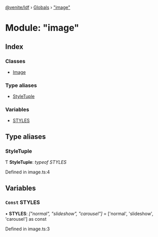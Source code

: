 [@venite/ldf](../README.md) › [Globals](../globals.md) › ["image"](_image_.md)

# Module: "image"

## Index

### Classes

* [Image](../classes/_image_.image.md)

### Type aliases

* [StyleTuple](_image_.md#styletuple)

### Variables

* [STYLES](_image_.md#const-styles)

## Type aliases

###  StyleTuple

Ƭ **StyleTuple**: *typeof STYLES*

Defined in image.ts:4

## Variables

### `Const` STYLES

• **STYLES**: *["normal", "slideshow", "carousel"]* = ['normal', 'slideshow', 'carousel'] as const

Defined in image.ts:3
